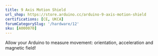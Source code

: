 ```yaml
---
title: 9 Axis Motion Shield
url_shop: https://store.arduino.cc/arduino-9-axis-motion-shield
certifications: [CE, UKCA]
forumCategorySlug: '/hardware/12'
sku: [A000070]
---
```


Allow your Arduino to measure movement: orientation, acceleration and magnetic field!